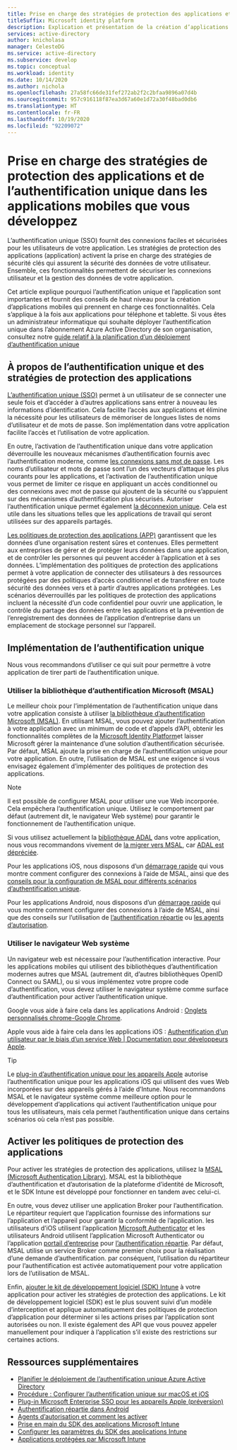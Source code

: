 ```yaml
---
title: Prise en charge des stratégies de protection des applications et de l’authentification unique dans les applications mobiles que vous développez | Azure
titleSuffix: Microsoft identity platform
description: Explication et présentation de la création d’applications mobiles qui prennent en charge l’authentification unique et les stratégies de protection des applications
services: active-directory
author: knicholasa
manager: CelesteDG
ms.service: active-directory
ms.subservice: develop
ms.topic: conceptual
ms.workload: identity
ms.date: 10/14/2020
ms.author: nichola
ms.openlocfilehash: 27a58fc66de31fef272ab2f2c2bfaa9896a07d4b
ms.sourcegitcommit: 957c916118f87ea3d67a60e1d72a30f48bad0db6
ms.translationtype: HT
ms.contentlocale: fr-FR
ms.lasthandoff: 10/19/2020
ms.locfileid: "92209072"
---
```

# <a name="support-single-sign-on-and-app-protection-policies-in-mobile-apps-you-develop"></a>Prise en charge des stratégies de protection des applications et de l’authentification unique dans les applications mobiles que vous développez

L’authentification unique (SSO) fournit des connexions faciles et sécurisées pour les utilisateurs de votre application. Les stratégies de protection des applications (application) activent la prise en charge des stratégies de sécurité clés qui assurent la sécurité des données de votre utilisateur. Ensemble, ces fonctionnalités permettent de sécuriser les connexions utilisateur et la gestion des données de votre application.

Cet article explique pourquoi l’authentification unique et l’application sont importantes et fournit des conseils de haut niveau pour la création d’applications mobiles qui prennent en charge ces fonctionnalités. Cela s’applique à la fois aux applications pour téléphone et tablette. Si vous êtes un administrateur informatique qui souhaite déployer l’authentification unique dans l’abonnement Azure Active Directory de son organisation, consultez notre [guide relatif à la planification d’un déploiement d’authentification unique](../manage-apps/plan-sso-deployment.md)

## <a name="about-single-sign-on-and-app-protection-policies"></a>À propos de l’authentification unique et des stratégies de protection des applications

[L’authentification unique (SSO)](../manage-apps/plan-sso-deployment.md) permet à un utilisateur de se connecter une seule fois et d’accéder à d’autres applications sans entrer à nouveau les informations d’identification. Cela facilite l’accès aux applications et élimine la nécessité pour les utilisateurs de mémoriser de longues listes de noms d’utilisateur et de mots de passe. Son implémentation dans votre application facilite l’accès et l’utilisation de votre application.

En outre, l’activation de l’authentification unique dans votre application déverrouille les nouveaux mécanismes d’authentification fournis avec l’authentification moderne, comme [les connexions sans mot de passe](../authentication/concept-authentication-passwordless.md). Les noms d’utilisateur et mots de passe sont l’un des vecteurs d’attaque les plus courants pour les applications, et l’activation de l’authentification unique vous permet de limiter ce risque en appliquant un accès conditionnel ou des connexions avec mot de passe qui ajoutent de la sécurité ou s’appuient sur des mécanismes d’authentification plus sécurisés. Autoriser l’authentification unique permet également [la déconnexion unique](v2-protocols-oidc.md#single-sign-out). Cela est utile dans les situations telles que les applications de travail qui seront utilisées sur des appareils partagés.

[Les politiques de protection des applications (APP)](/mem/intune/apps/app-protection-policy) garantissent que les données d’une organisation restent sûres et contenues. Elles permettent aux entreprises de gérer et de protéger leurs données dans une application, et de contrôler les personnes qui peuvent accéder à l’application et à ses données. L’implémentation des politiques de protection des applications permet à votre application de connecter des utilisateurs à des ressources protégées par des politiques d’accès conditionnel et de transférer en toute sécurité des données vers et à partir d’autres applications protégées. Les scénarios déverrouillés par les politiques de protection des applications incluent la nécessité d’un code confidentiel pour ouvrir une application, le contrôle du partage des données entre les applications et la prévention de l’enregistrement des données de l’application d’entreprise dans un emplacement de stockage personnel sur l’appareil.

## <a name="implementing-single-sign-on"></a>Implémentation de l’authentification unique

Nous vous recommandons d’utiliser ce qui suit pour permettre à votre application de tirer parti de l’authentification unique.

### <a name="use-microsoft-authentication-library-msal"></a>Utiliser la bibliothèque d’authentification Microsoft (MSAL)

Le meilleur choix pour l’implémentation de l’authentification unique dans votre application consiste à utiliser [la bibliothèque d’authentification Microsoft (MSAL)](msal-overview.md). En utilisant MSAL, vous pouvez ajouter l’authentification à votre application avec un minimum de code et d’appels d’API, obtenir les fonctionnalités complètes de la [Microsoft Identity Platform](/azure/active-directory/develop/)et laisser Microsoft gérer la maintenance d’une solution d’authentification sécurisée. Par défaut, MSAL ajoute la prise en charge de l’authentification unique pour votre application. En outre, l’utilisation de MSAL est une exigence si vous envisagez également d’implémenter des politiques de protection des applications.

> [!NOTE]
> Il est possible de configurer MSAL pour utiliser une vue Web incorporée. Cela empêchera l’authentification unique. Utilisez le comportement par défaut (autrement dit, le navigateur Web système) pour garantir le fonctionnement de l’authentification unique.

Si vous utilisez actuellement la [bibliothèque ADAL](../azuread-dev/active-directory-authentication-libraries.md) dans votre application, nous vous recommandons vivement de [la migrer vers MSAL](msal-migration.md), car [ADAL est dépréciée](https://techcommunity.microsoft.com/t5/azure-active-directory-identity/update-your-applications-to-use-microsoft-authentication-library/ba-p/1257363).

Pour les applications iOS, nous disposons d’un [démarrage rapide](quickstart-v2-ios.md) qui vous montre comment configurer des connexions à l’aide de MSAL, ainsi que des [conseils pour la configuration de MSAL pour différents scénarios d’authentification unique](single-sign-on-macos-ios.md).

Pour les applications Android, nous disposons d’un [démarrage rapide](quickstart-v2-android.md) qui vous montre comment configurer des connexions à l’aide de MSAL, ainsi que des conseils sur l’utilisation de [l’authentification répartie](brokered-auth.md) ou [les agents d’autorisation](authorization-agents.md).

### <a name="use-the-system-web-browser"></a>Utiliser le navigateur Web système

Un navigateur web est nécessaire pour l’authentification interactive. Pour les applications mobiles qui utilisent des bibliothèques d’authentification modernes autres que MSAL (autrement dit, d’autres bibliothèques OpenID Connect ou SAML), ou si vous implémentez votre propre code d’authentification, vous devez utiliser le navigateur système comme surface d’authentification pour activer l’authentification unique.

Google vous aide à faire cela dans les applications Android : [Onglets personnalisés chrome-Google Chrome](https://developer.chrome.com/multidevice/android/customtabs).

Apple vous aide à faire cela dans les applications iOS : [Authentification d’un utilisateur par le biais d’un service Web | Documentation pour développeurs Apple](https://developer.apple.com/documentation/authenticationservices/authenticating_a_user_through_a_web_service).

> [!TIP]
> Le [plug-in d’authentification unique pour les appareils Apple](apple-sso-plugin.md) autorise l’authentification unique pour les applications iOS qui utilisent des vues Web incorporées sur des appareils gérés à l’aide d’Intune. Nous recommandons MSAL et le navigateur système comme meilleure option pour le développement d’applications qui activent l’authentification unique pour tous les utilisateurs, mais cela permet l’authentification unique dans certains scénarios où cela n’est pas possible.

## <a name="enable-app-protection-policies"></a>Activer les politiques de protection des applications

Pour activer les stratégies de protection des applications, utilisez la [MSAL (Microsoft Authentication Library)](msal-overview.md). MSAL est la bibliothèque d’authentification et d’autorisation de la plateforme d’identité de Microsoft, et le SDK Intune est développé pour fonctionner en tandem avec celui-ci.

En outre, vous devez utiliser une application Broker pour l’authentification. Le répartiteur requiert que l’application fournisse des informations sur l’application et l’appareil pour garantir la conformité de l’application. les utilisateurs d’iOS utilisent l’application [Microsoft Authenticator](../user-help/user-help-auth-app-sign-in.md) et les utilisateurs Android utilisent l’application Microsoft Authenticator ou l’application [portail d’entreprise](https://play.google.com/store/apps/details?id=com.microsoft.windowsintune.companyportal) pour [l’authentification répartie](brokered-auth.md). Par défaut, MSAL utilise un service Broker comme premier choix pour la réalisation d’une demande d’authentification. par conséquent, l’utilisation du répartiteur pour l’authentification est activée automatiquement pour votre application lors de l’utilisation de MSAL.

Enfin, [ajouter le kit de développement logiciel (SDK) Intune](/mem/intune/developer/app-sdk-get-started) à votre application pour activer les stratégies de protection des applications. Le kit de développement logiciel (SDK) est le plus souvent suivi d’un modèle d’interception et applique automatiquement des politiques de protection d’application pour déterminer si les actions prises par l’application sont autorisées ou non. Il existe également des API que vous pouvez appeler manuellement pour indiquer à l’application s’il existe des restrictions sur certaines actions.

## <a name="additional-resources"></a>Ressources supplémentaires

- [Planifier le déploiement de l’authentification unique Azure Active Directory](../manage-apps/plan-sso-deployment.md)
- [Procédure : Configurer l’authentification unique sur macOS et iOS](single-sign-on-macos-ios.md)
- [Plug-in Microsoft Enterprise SSO pour les appareils Apple (préversion)](apple-sso-plugin.md)
- [Authentification répartie dans Android](brokered-auth.md)
- [Agents d’autorisation et comment les activer](authorization-agents.md)
- [Prise en main du SDK des applications Microsoft Intune](/mem/intune/developer/app-sdk-get-started)
- [Configurer les paramètres du SDK des applications Intune](/mem/intune/developer/app-sdk-ios#configure-settings-for-the-intune-app-sdk)
- [Applications protégées par Microsoft Intune](/mem/intune/apps/apps-supported-intune-apps)
